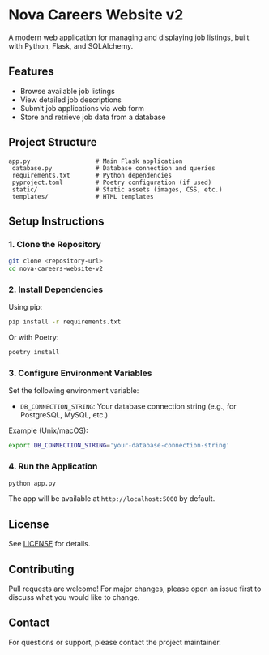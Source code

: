 # Nova Careers Website v2

A modern web application for managing and displaying job listings, built with Python, Flask, and SQLAlchemy.

## Features
- Browse available job listings
- View detailed job descriptions
- Submit job applications via web form
- Store and retrieve job data from a database

## Project Structure
```
app.py                  # Main Flask application
 database.py            # Database connection and queries
 requirements.txt       # Python dependencies
 pyproject.toml         # Poetry configuration (if used)
 static/                # Static assets (images, CSS, etc.)
 templates/             # HTML templates
```

## Setup Instructions

### 1. Clone the Repository
```bash
git clone <repository-url>
cd nova-careers-website-v2
```

### 2. Install Dependencies
Using pip:
```bash
pip install -r requirements.txt
```
Or with Poetry:
```bash
poetry install
```

### 3. Configure Environment Variables
Set the following environment variable:
- `DB_CONNECTION_STRING`: Your database connection string (e.g., for PostgreSQL, MySQL, etc.)

Example (Unix/macOS):
```bash
export DB_CONNECTION_STRING='your-database-connection-string'
```

### 4. Run the Application
```bash
python app.py
```

The app will be available at `http://localhost:5000` by default.

## License
See [LICENSE](LICENSE) for details.

## Contributing
Pull requests are welcome! For major changes, please open an issue first to discuss what you would like to change.

## Contact
For questions or support, please contact the project maintainer.

